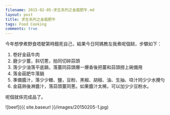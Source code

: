 ```yaml
---
filename: 2015-02-05-求生系列之金菇肥牛.md
layout: post
title: 求生系列之金菇肥牛
tags: Food Cooking
comments: true
---
```

今年想學煮野食唔駛第時餓死自己，結果今日阿媽教左我煮呢個餸，步驟如下：

1. 卷好金菇牛肉
2. 磨少少薑，斜切蔥，拍同切碎蒜頭
3. 落少少油落平底鍋，落薑同蒜頭爆一爆香後把薑和蒜頭撈上碗備用
4. 落金菇肥牛落鍋
5. 準備醬汁，落少少糖、鹽，豆粉、黑椒、胡椒、油、生抽、喼汁同少少水攪勻
6. 金菇熟後淋醬汁，落蒜頭薑同蔥。如果醬汁太稀，可以加少少豆粉水。

呢個就係完成品了。

![beef]({{ site.baseurl }}/images/20150205-1.jpg)

